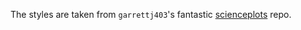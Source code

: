 The styles are taken from `garrettj403`'s fantastic [scienceplots](https://github.com/garrettj403/SciencePlots) repo.
